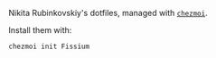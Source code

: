 Nikita Rubinkovskiy's dotfiles, managed with [`chezmoi`](https://github.com/twpayne/chezmoi).

Install them with:

```bash
chezmoi init Fissium
```
